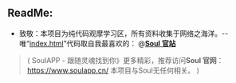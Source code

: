 ReadMe:
------------------------------------------------------------------------------------
 - 致敬：本项目为纯代码观摩学习区，所有资料收集于网络之海洋。--唯“[index.html](index.html)”代码取自我最喜欢的： @[**Soul 官站**](https://www.soulapp.cn/)
 > ( SoulAPP - 跟随灵魂找到你》更多精彩，推荐访问**Soul 官网**：https://www.soulapp.cn/ 本项目与Soul无任何相关。 )
